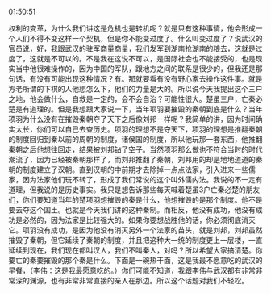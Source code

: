 01:50:51

权利的变革，为什么我们讲这是危机也是转机呢？就是只有这种事情，他会形成一个人们不得不变这样一个契机，但是你不能变过度了。什么叫变过度了？说武汉的官员说，好，我跟武汉的驻军商量商量，我们发军到湖南抢湖南的粮去，这就是过度了，这就是不可以的。不是我在这说不可以，是国际社会也不能接受的，也是现实当中他很难操作的，因为中国的军队，跟地方之间的联系是很少的，但我还是那句话，有没有可能出现这种情况？有。那就要看有没有野心家去操作这件事。就是方老所谓的下棋的人他想怎么下，他们的力量是大的。所以说今天我提出这个三户之地，他会做什么，自救是一定的，会不会自治？可能性很大。楚虽三户，亡秦必楚是有道理的。但是我想跟大家说一下，当年项羽要摧毁的秦朝到底是什么？当年项羽为什么没有在摧毁秦朝夺了天下之后像刘邦一样呢？我简单的讲，因为时间确实太长，你们可以自己去查历史。项羽的理想不是夺天下，项羽的理想是推翻秦朝的制度回归到秦以前的周朝的制度，诸侯国的制度，所以他玩那一套东西，他推翻秦朝之后他想往回走，结果被刘邦钻了空子。当然项羽那么做也不符合当时的时代潮流了，因为已经被秦朝那样了，而刘邦推翻了秦朝，刘邦用的却是地地道道的秦朝的制度建立了汉朝。直到汉朝的中前期才去除掉一点点法家，引入进来一些儒家，因为法家他们玩不转了，形成了我们常说的这个叫外儒内法。我说的不一定有道理，但我说的是历史事实。我只是想告诉那些每天喊着楚虽3户亡秦必楚的朋友们，你们要知道当年的楚项羽想摧毁的秦是什么，他想摧毁的是那个制度。他不是要去夺这个国土。也就是今天我们讲的这种秦制。而相反，他没有成功，他没有成功是必然的，因为法家是比较强大的。如果你要想战胜他的话，你必须彻底消灭它。项羽没有成功，是因为他没有消灭另外一个法家的苗头，就是刘邦，刘邦虽然摧毁了秦朝，但它延续了秦朝的制度，并且把这种大一统的制度更上一层楼，一直延续到现在，我们现在都叫汉人，我们不叫秦人，对吗？所以希望大家搞清楚。你要亡的秦要摧毁的那个秦是什么。下面是一碗热干面，这是我最不愿意吃的武汉的早餐，（李伟：这是我最愿意吃的。）你们可能不知道，我跟李伟与武汉都有非常非常深的渊源，也有非常非常直接的亲人在那边。所以这个话题对我们不轻松。